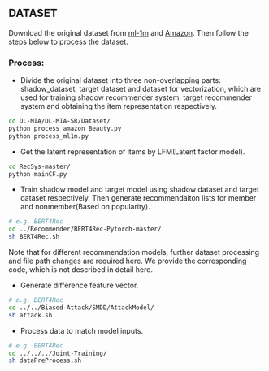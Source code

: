 ## DATASET
Download the original dataset from [ml-1m](http://files.grouplens.org/datasets/movielens/) and [Amazon](http://jmcauley.ucsd.edu/data/amazon/index_2014.html). Then follow the steps below to process the dataset.

### Process:
- Divide the original dataset into three non-overlapping parts: shadow_dataset, target dataset and dataset for vectorization, which are used for training shadow recommender system, target recommender system and obtaining the item representation respectively. 
```bash
cd DL-MIA/DL-MIA-SR/Dataset/
python process_amazon_Beauty.py
python process_ml1m.py
```
- Get the latent representation of items by LFM(Latent factor model).
 ```bash
cd RecSys-master/
python mainCF.py
```
- Train shadow model and target model using shadow dataset and target dataset respectively. Then generate recommendaiton lists for member and nonmember(Based on popularity).
 ```bash
# e.g. BERT4Rec
cd ../Recommender/BERT4Rec-Pytorch-master/
sh BERT4Rec.sh
```
Note that for different recommendation models, further dataset processing and file path changes are required here. We provide the corresponding code, which is not described in detail here.
- Generate difference feature vector.
 ```bash
# e.g. BERT4Rec
cd ../../Biased-Attack/SMDD/AttackModel/
sh attack.sh
```
- Process data to match model inputs.
 ```bash
# e.g. BERT4Rec
cd ../../../Joint-Training/
sh dataPreProcess.sh
```